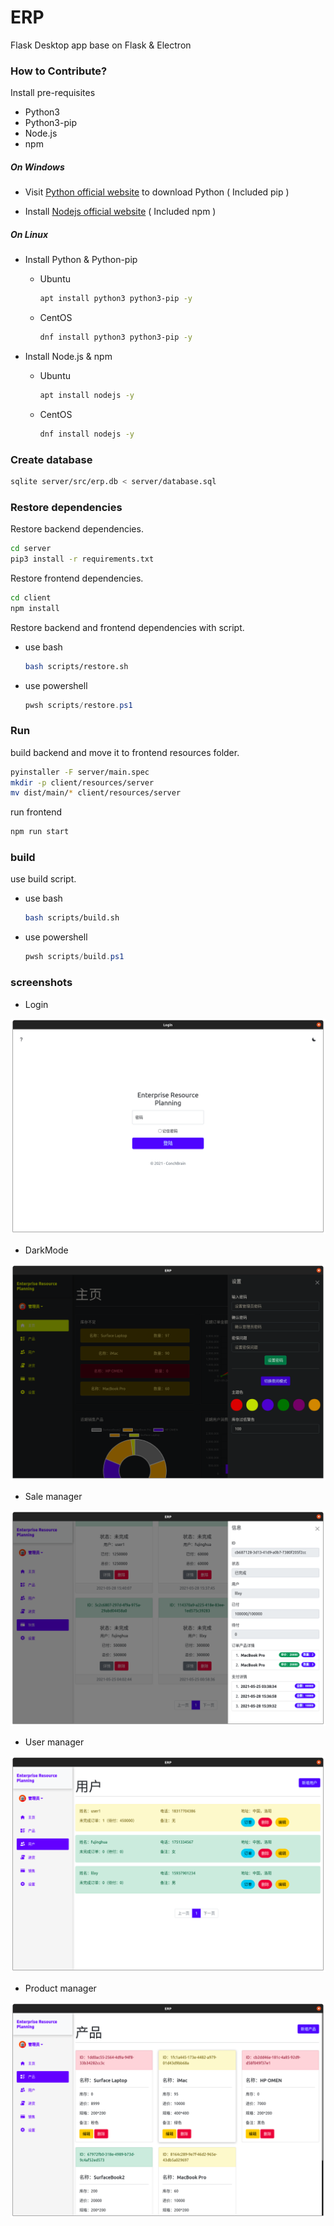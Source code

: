 # ERP

Flask Desktop app base on Flask & Electron

### How to Contribute?

Install pre-requisites

- Python3
- Python3-pip
- Node.js
- npm

##### On Windows

- Visit [Python official website](https://www.python.org/) to download Python ( Included pip )

- Install [Nodejs official website](https://nodejs.org/) ( Included npm )

##### On Linux

- Install Python & Python-pip
    - Ubuntu
        ```bash
        apt install python3 python3-pip -y
        ```

    - CentOS
        ```bash
        dnf install python3 python3-pip -y
        ```

- Install Node.js & npm
    - Ubuntu
        ```bash
        apt install nodejs -y
        ```

    - CentOS
        ```bash
        dnf install nodejs -y
        ```


### Create database

```bash
sqlite server/src/erp.db < server/database.sql
```

### Restore dependencies

Restore backend dependencies.

```bash
cd server
pip3 install -r requirements.txt
```

Restore frontend dependencies.

```bash
cd client
npm install
```

Restore backend and frontend dependencies with script.

- use bash

    ```bash
    bash scripts/restore.sh
    ```

- use powershell

    ```powershell
    pwsh scripts/restore.ps1
    ```

### Run

build backend and move it to frontend resources folder.

```bash
pyinstaller -F server/main.spec
mkdir -p client/resources/server
mv dist/main/* client/resources/server
```

run frontend

```bash
npm run start
```

### build

use build script.

- use bash

    ```bash
    bash scripts/build.sh
    ```
    
- use powershell

    ```powershell
    pwsh scripts/build.ps1
    ```

### screenshots

- Login

![login](./screenshots/login.png)

- DarkMode

![dark](./screenshots/dark.png)

- Sale manager

![sale](./screenshots/sale.png)

- User manager

![user](./screenshots/user.png)

- Product manager

![product](./screenshots/product.png)